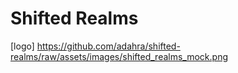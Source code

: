 # Shifted Realms

[logo] https://github.com/adahra/shifted-realms/raw/assets/images/shifted_realms_mock.png
